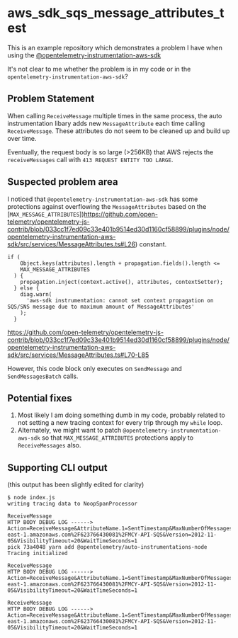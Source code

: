 # aws_sdk_sqs_message_attributes_test

This is an example repository which demonstrates a problem I have when using the [@opentelemetry-instrumentation-aws-sdk](https://github.com/open-telemetry/opentelemetry-js-contrib/blob/8b36fe16abca0a6326d48e5a22fd9302f2936609/plugins/node/opentelemetry-instrumentation-aws-sdk/)


It's not clear to me whether the problem is in my code or in the `opentelemetry-instrumentation-aws-sdk`?

## Problem Statement

When calling `ReceiveMessage` multiple times in the same process, the auto instrumentation libary adds new `MessageAttribute` each time calling `ReceiveMessage`. These attributes do not seem to be cleaned up and build up over time.

Eventually, the request body is so large (>256KB) that AWS rejects the `receiveMessages` call with `413 REQUEST ENTITY TOO LARGE`.

## Suspected problem area

I noticed that `@opentelemetry-instrumentation-aws-sdk` has some protections against overflowing the `MessageAttributes` based on the [`MAX_MESSAGE_ATTRIBUTES`])https://github.com/open-telemetry/opentelemetry-js-contrib/blob/033cc1f7ed09c33e401b9514ed30d1160cf58899/plugins/node/opentelemetry-instrumentation-aws-sdk/src/services/MessageAttributes.ts#L26) constant.

```
if (
    Object.keys(attributes).length + propagation.fields().length <=
    MAX_MESSAGE_ATTRIBUTES
  ) {
    propagation.inject(context.active(), attributes, contextSetter);
  } else {
    diag.warn(
      'aws-sdk instrumentation: cannot set context propagation on SQS/SNS message due to maximum amount of MessageAttributes'
    );
  }
```

https://github.com/open-telemetry/opentelemetry-js-contrib/blob/033cc1f7ed09c33e401b9514ed30d1160cf58899/plugins/node/opentelemetry-instrumentation-aws-sdk/src/services/MessageAttributes.ts#L70-L85

However, this code block only executes on `SendMessage` and `SendMessagesBatch` calls.

## Potential fixes

1. Most likely I am doing something dumb in my code, probably related to not setting a new tracing context for every trip through my `while` loop.
2. Alternately, we might want to patch `@opentelemetry-instrumentation-aws-sdk` so that `MAX_MESSAGE_ATTRIBUTES` protections apply to `ReceiveMessages` also.

## Supporting CLI output

(this output has been slightly edited for clarity)

```
$ node index.js
writing tracing data to NoopSpanProcessor

ReceiveMessage
HTTP BODY DEBUG LOG ------> Action=ReceiveMessage&AttributeName.1=SentTimestamp&MaxNumberOfMessages=1&MessageAttributeName.1=All&QueueUrl=https%3A%2F%2Fsqs.us-east-1.amazonaws.com%2F623766430081%2FMCY-API-SQS&Version=2012-11-05&VisibilityTimeout=20&WaitTimeSeconds=1
pick 73a4048 yarn add @opentelemetry/auto-instrumentations-node
Tracing initialized

ReceiveMessage
HTTP BODY DEBUG LOG ------> Action=ReceiveMessage&AttributeName.1=SentTimestamp&MaxNumberOfMessages=1&MessageAttributeName.1=All&MessageAttributeName.2=traceparent&MessageAttributeName.3=tracestate&MessageAttributeName.4=baggage&QueueUrl=https%3A%2F%2Fsqs.us-east-1.amazonaws.com%2F623766430081%2FMCY-API-SQS&Version=2012-11-05&VisibilityTimeout=20&WaitTimeSeconds=1

ReceiveMessage
HTTP BODY DEBUG LOG ------> Action=ReceiveMessage&AttributeName.1=SentTimestamp&MaxNumberOfMessages=1&MessageAttributeName.1=All&MessageAttributeName.2=traceparent&MessageAttributeName.3=tracestate&MessageAttributeName.4=baggage&MessageAttributeName.5=traceparent&MessageAttributeName.6=tracestate&MessageAttributeName.7=baggage&QueueUrl=https%3A%2F%2Fsqs.us-east-1.amazonaws.com%2F623766430081%2FMCY-API-SQS&Version=2012-11-05&VisibilityTimeout=20&WaitTimeSeconds=1
```

